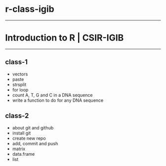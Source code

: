 # r-class-igib
---

# Introduction to R | CSIR-IGIB
----
## class-1 

- vectors
- paste
- strsplit
- for loop
- count A, T, G and C in a DNA sequence
- write a function to do for any DNA sequence

## class-2

- about git and github
- install git
- create new repo
- add, commit and push
- matrix
- data.frame
- list
